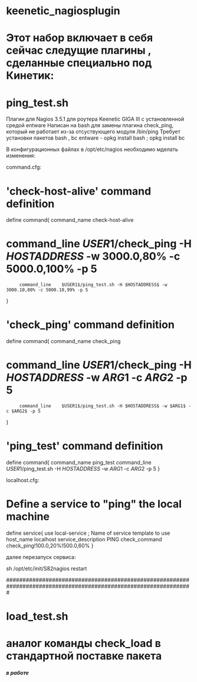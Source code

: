 # keenetic_nagiosplugin 
# Этот набор включает в себя сейчас следущие плагины , сделанные специально под Кинетик:
# ping_test.sh 
Плагин для Nagios 3.5.1 для роутера Keenetic GIGA III с установленной средой entware
Написан на bash для замены плагина check_ping, который не работает из-за отcуствующего модуля /bin/ping 
Требует установки пакетов bash , bc entware - opkg install bash ; opkg install bc

В конфигурационных файлах в /opt/etc/nagios необходимо мделать изменения:

command.cfg:

# 'check-host-alive' command definition
define command{
        command_name    check-host-alive
#        command_line    $USER1$/check_ping -H $HOSTADDRESS$ -w 3000.0,80% -c 5000.0,100% -p 5
         command_line    $USER1$/ping_test.sh -H $HOSTADDRESS$ -w 3000.10,80% -c 5000.10,99% -p 5 
}

# 'check_ping' command definition
define command{
        command_name    check_ping
#        command_line    $USER1$/check_ping -H $HOSTADDRESS$ -w $ARG1$ -c $ARG2$ -p 5
         command_line    $USER1$/ping_test.sh -H $HOSTADDRESS$ -w $ARG1$ -c $ARG2$ -p 5
}

# 'ping_test' command definition
define command{
        command_name    ping_test
        command_line    $USER1$/ping_test.sh -H $HOSTADDRESS$ -w $ARG1$ -c $ARG2$ -p 5
}


localhost.cfg:

# Define a service to "ping" the local machine

define service{
        use                             local-service         ; Name of service template to use
        host_name                       localhost
        service_description             PING
        check_command                   check_ping!100.0,20%!500.0,60%
        }

далее перезапуск сервиса:

sh /opt/etc/init/S82nagios restart

#################################################################################################################
# load_test.sh 
# аналог команды check_load в стандартной поставке пакета
#####  в работе
